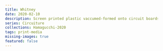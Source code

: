 ```yaml
---
title: Whitney
date: 2020-02-10
description: Screen printed plastic vaccumed-formed onto circuit boards to display one hanging from another.
series: Circuiture
collections: Hamagucchi-2020
tags: print-media
missing-images: true
featured: false
---
```

